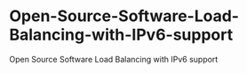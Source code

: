# Open-Source-Software-Load-Balancing-with-IPv6-support
Open Source Software Load Balancing with IPv6 support
